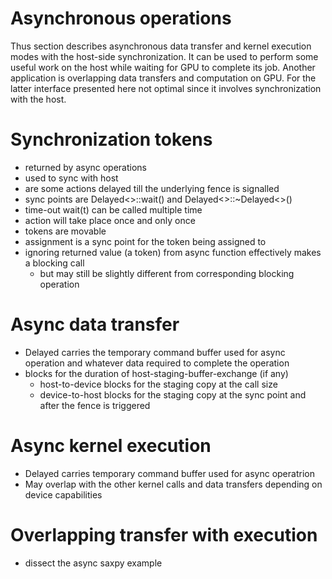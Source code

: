 # Asynchronous operations
Thus section describes asynchronous data transfer and kernel execution modes with the host-side synchronization.
It can be used to perform some useful work on the host while waiting for GPU to complete its job.
Another application is overlapping data transfers and computation on GPU.
For the latter interface presented here not optimal since it involves synchronization with the host.

# Synchronization tokens
- returned by async operations
- used to sync with host
- are some actions delayed till the underlying fence is signalled
- sync points are Delayed<>::wait() and Delayed<>::~Delayed<>()
- time-out wait(t) can be called multiple time
- action will take place once and only once
- tokens are movable
- assignment is a sync point for the token being assigned to
- ignoring returned value (a token) from async function effectively makes a blocking call
   + but may still be slightly different from corresponding blocking operation
# Async data transfer
- Delayed<Copy> carries the temporary command buffer used for async operation and whatever data required to complete the operation
- blocks for the duration of host-staging-buffer-exchange (if any)
   + host-to-device blocks for the staging copy at the call size
   + device-to-host blocks for the staging copy at the sync point and after the fence is triggered
# Async kernel execution
- Delayed<Compute> carries temporary command buffer used for async operatrion
- May overlap with the other kernel calls and data transfers depending on device capabilities
# Overlapping transfer with execution
- dissect the async saxpy example
